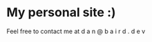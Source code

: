 # My personal site :)

Feel free to contact me at
<span>d</span>
<span>a</span>
<span>n</span>
<span>@</span>
<span>b</span>
<span>a</span>
<span>i</span>
<span>r</span>
<span>d</span>
<span>.</span>
<span>d</span>
<span>e</span>
<span>v</span>
